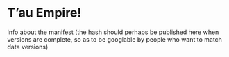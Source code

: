 # T’au Empire!

Info about the manifest (the hash should perhaps be published here when versions are complete, so as to be googlable by people who want to match data versions)
